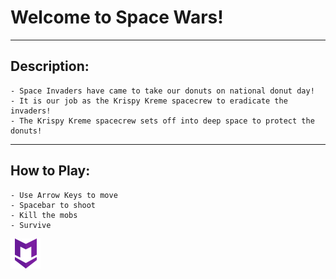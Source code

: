 # Welcome to Space Wars!
 
---


## Description:
    - Space Invaders have came to take our donuts on national donut day!
    - It is our job as the Krispy Kreme spacecrew to eradicate the invaders!
    - The Krispy Kreme spacecrew sets off into deep space to protect the donuts!


---

## How to Play:
    - Use Arrow Keys to move
    - Spacebar to shoot
    - Kill the mobs
    - Survive
    
    
![alt text](https://github.com/adam-p/markdown-here/raw/master/src/common/images/icon48.png "Logo Title Text 1")
    

    
